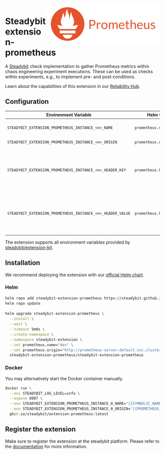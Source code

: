<img src="./logo.png" height="130" align="right" alt="Prometheus logo depicting a fire next to the text 'Prometheus'">

# Steadybit extension-prometheus

A [Steadybit](https://www.steadybit.com/) check implementation to gather Prometheus metrics within chaos engineering experiment executions. These can be used as checks within experiments, e.g., to implement pre- and post-conditions.

Learn about the capabilities of this extension in our [Reliability Hub](https://hub.steadybit.com/extension/com.github.steadybit.extension_prometheus).

## Configuration

| Environment Variable                                       | Helm value               | Meaning                                                                                          | Required |
|------------------------------------------------------------|--------------------------|--------------------------------------------------------------------------------------------------|----------|
| `STEADYBIT_EXTENSION_PROMETHEUS_INSTANCE_<n>_NAME`         | `prometheus.name`        | Name of the Prometheus instance                                                                  | yes      |
| `STEADYBIT_EXTENSION_PROMETHEUS_INSTANCE_<n>_ORIGIN`       | `prometheus.origin`      | Url of the Prometheus                                                                            | yes      |
| `STEADYBIT_EXTENSION_PROMETHEUS_INSTANCE_<n>_HEADER_KEY`   | `prometheus.headerKey`   | Optional header key to send to the Prometheus API. Typically used for authentication purposes.   | no       |
| `STEADYBIT_EXTENSION_PROMETHEUS_INSTANCE_<n>_HEADER_VALUE` | `prometheus.headerValue` | Optional header value to send to the Prometheus API. Typically used for authentication purposes. | no       |

The extension supports all environment variables provided by [steadybit/extension-kit](https://github.com/steadybit/extension-kit#environment-variables).

## Installation

We recommend deploying the extension with our [official Helm chart](https://github.com/steadybit/extension-prometheus/tree/main/charts/steadybit-extension-prometheus).

### Helm

```sh
helm repo add steadybit-extension-prometheus https://steadybit.github.io/extension-prometheus
helm repo update

helm upgrade steadybit-extension-prometheus \
  --install \
  --wait \
  --timeout 5m0s \
  --create-namespace \
  --namespace steadybit-extension \
  --set prometheus.name="dev" \
  --set prometheus.origin="http://prometheus-server.default.svc.cluster.local" \
  steadybit-extension-prometheus/steadybit-extension-prometheus
```

### Docker

You may alternatively start the Docker container manually.

```sh
docker run \
  --env STEADYBIT_LOG_LEVEL=info \
  --expose 8087 \
  --env STEADYBIT_EXTENSION_PROMETHEUS_INSTANCE_0_NAME="{{SYMBOLIC_NAME}}" \
  --env STEADYBIT_EXTENSION_PROMETHEUS_INSTANCE_0_ORIGIN="{{PROMETHEUS_INSTANCE_SERVER_ORIGIN}}" \
  ghcr.io/steadybit/extension-prometheus:latest
```

## Register the extension

Make sure to register the extension at the steadybit platform. Please refer to
the [documentation](https://docs.steadybit.com/integrate-with-steadybit/extensions/extension-installation) for more information.

